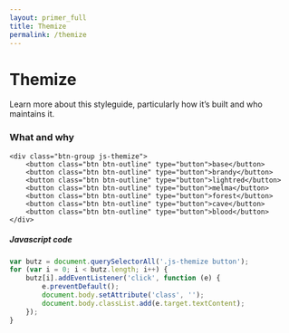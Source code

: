 ```yaml
---
layout: primer_full
title: Themize
permalink: /themize
---
```


<h1 class="page-title">
  Themize
</h1>
<div class="markdown-body">
<p>Learn more about this styleguide, particularly how it’s built and who maintains it.</p>

<h3 id="what-and-why">What and why</h3>


	<div class="btn-group js-themize">
		<button class="btn btn-outline" type="button">base</button>
		<button class="btn btn-outline" type="button">brandy</button>
		<button class="btn btn-outline" type="button">lightred</button>
		<button class="btn btn-outline" type="button">melma</button>
		<button class="btn btn-outline" type="button">forest</button>
		<button class="btn btn-outline" type="button">cave</button>
		<button class="btn btn-outline" type="button">blood</button>
	</div>
</div>

<h5>Javascript code</h5>

```js
var butz = document.querySelectorAll('.js-themize button');
for (var i = 0; i < butz.length; i++) {
	butz[i].addEventListener('click', function (e) {
		e.preventDefault();
		document.body.setAttribute('class', '');
		document.body.classList.add(e.target.textContent);
	});
}
```
<script type="text/javascript">
	var butz = document.querySelectorAll('.js-themize button');
	for (var i = 0; i < butz.length; i++) {
		butz[i].addEventListener('click', function (e) {
			e.preventDefault();
			document.body.setAttribute('class', '');
			document.body.classList.add(e.target.textContent);
		});
	}
</script>

